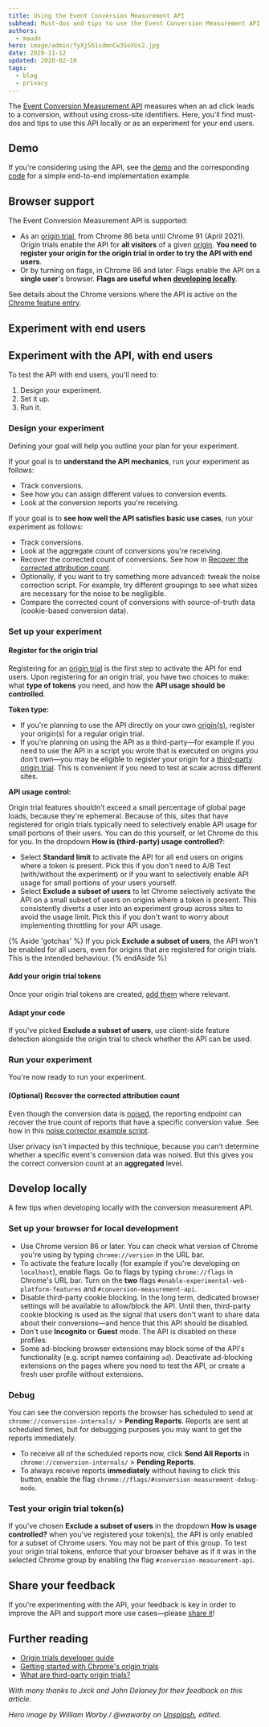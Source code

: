 ```yaml
---
title: Using the Event Conversion Measurement API
subhead: Must-dos and tips to use the Event Conversion Measurement API.
authors:
  - maudn
hero: image/admin/fyXjSb1sdmnCw3SoXUs2.jpg
date: 2020-11-12
updated: 2020-02-10
tags:
  - blog
  - privacy
---
```


The [Event Conversion Measurement API](/conversion-measurement) measures when an ad click leads to a
conversion, without using cross-site identifiers. Here, you'll find must-dos and tips to use this
API locally or as an experiment for your end users.

## Demo

If you're considering using the API, see the
[demo](https://goo.gle/demo-event-level-conversion-measurement-api) and the corresponding
[code](https://github.com/GoogleChromeLabs/trust-safety-demo/tree/main/conversion-measurement) for a
simple end-to-end implementation example.

## Browser support

The Event Conversion Measurement API is supported:

- As an [origin trial](/origin-trials/), from Chrome 86 beta until Chrome 91 (April 2021). Origin
  trials enable the API for **all visitors** of a given [origin](/same-site-same-origin/#origin).
  **You need to register your origin for the origin trial in order to try the API with end users**.
- Or by turning on flags, in Chrome 86 and later. Flags enable the API on a **single user**'s browser.
  **Flags are useful when [developing locally](#develop-locally)**.

See details about the Chrome versions where the API is active on the [Chrome feature
entry](https://chromestatus.com/feature/6412002824028160).

## Experiment with end users

## Experiment with the API, with end users

To test the API with end users, you'll need to:

1. Design your experiment.
2. Set it up.
3. Run it.

### Design your experiment

Defining your goal will help you outline your plan for your experiment.

If your goal is to **understand the API mechanics**, run your experiment as follows:

- Track conversions.
- See how you can assign different values to conversion events.
- Look at the conversion reports you're receiving.

If your goal is to **see how well the API satisfies basic use cases**, run your experiment as
follows:

- Track conversions.
- Look at the aggregate count of conversions you're receiving.
- Recover the corrected count of conversions. See how in [Recover the corrected attribution
  count](<#(optional)-recover-the-corrected-attribution-count>).
- Optionally, if you want to try something more advanced: tweak the noise correction script. For
  example, try different groupings to see what sizes are necessary for the noise to be negligible.
- Compare the corrected count of conversions with source-of-truth data (cookie-based conversion
  data).

### Set up your experiment

#### Register for the origin trial

Registering for an [origin trial](/origin-trials/) is the first step to activate the API for end
users. Upon registering for an origin trial, you have two choices to make: what **type of tokens** you
need, and how the **API usage should be controlled**.

**Token type:**

- If you're planning to use the API directly on your own
  [origin(s)](/same-site-same-origin/#origin), register your origin(s) for a regular origin trial.
- If you're planning on using the API as a third-party—for example if you need to use the API in a
  script you wrote that is executed on origins you don't own—you may be eligible to register your
  origin for a [third-party origin trial](/third-party-origin-trials). This is convenient if you
  need to test at scale across different sites.

**API usage control:**

Origin trial features shouldn't exceed a small percentage of global page loads, because they're
ephemeral. Because of this, sites that have registered for origin trials typically need to
selectively enable API usage for small portions of their users. You can do this yourself, or let
Chrome do this for you. In the dropdown **How is (third-party) usage controlled?**:

- Select **Standard limit** to activate the API for all end users on origins where a token is
  present. Pick this if you don't need to A/B Test (with/without the experiment) or if you want
  to selectively enable API usage for small portions of your users yourself.
- Select **Exclude a subset of users** to let Chrome selectively activate the API on a small subset
  of users on origins where a token is
  present. This consistently diverts a user into an experiment group across sites to avoid the
  usage limit. Pick this if you don't want to worry about implementing throttling for your API
  usage.

{% Aside 'gotchas' %}
If you pick **Exclude a subset of users**, the API won't be enabled for all users, even for origins
that are registered for origin trials. This is the intended behaviour.
{% endAside %}

#### Add your origin trial tokens

Once your origin trial tokens are created, [add them](https://github.com/GoogleChrome/OriginTrials/blob/gh-pages/developer-guide.md#how-do-i-enable-an-experimental-feature-on-my-origin) where relevant.

#### Adapt your code

If you've picked **Exclude a subset of users**, use client-side feature detection alongside the
origin trial to check whether the API can be used.

### Run your experiment

You're now ready to run your experiment.

#### (Optional) Recover the corrected attribution count

Even though the conversion data is [noised](/conversion-measurement/#noising-of-attribution-trigger-data),
the reporting endpoint can recover the true count of reports that have a specific conversion value.
See how in this [noise corrector example
script](https://github.com/WICG/conversion-measurement-api/blob/master/noise_corrector.py).

User privacy isn't impacted by this technique, because you can't determine whether a specific
event's conversion data was noised. But this gives you the correct conversion count at an
**aggregated** level.

## Develop locally

A few tips when developing locally with the conversion measurement API.

### Set up your browser for local development

- Use Chrome version 86 or later. You can check what version of Chrome you're using by typing
  `chrome://version` in the URL bar.
- To activate the feature locally (for example if you're developing on `localhost`), enable
  flags. Go to flags by typing `chrome://flags` in Chrome's URL bar. Turn on the **two** flags
  `#enable-experimental-web-platform-features` and `#conversion-measurement-api`.
- Disable third-party cookie blocking. In the long term, dedicated browser settings will be
  available to allow/block the API. Until then, third-party cookie blocking is used as the signal
  that users don't want to share data about their conversions—and hence that this API should be
  disabled.
- Don't use **Incognito** or **Guest** mode. The API is disabled on these profiles.
- Some ad-blocking browser extensions may block some of the API's functionality (e.g. script names
  containing `ad`). Deactivate ad-blocking extensions on the pages where you need to test the API,
  or create a fresh user profile without extensions.

### Debug

You can see the conversion reports the browser has scheduled to send at
`chrome://conversion-internals/` > **Pending Reports**. Reports are sent at scheduled times, but for
debugging purposes you may want to get the reports immediately.

- To receive all of the scheduled reports now, click **Send All Reports** in
  `chrome://conversion-internals/` > **Pending Reports**.
- To always receive reports **immediately** without having to click this button, enable the flag
  `chrome://flags/#conversion-measurement-debug-mode`.

### Test your origin trial token(s)

If you've chosen **Exclude a subset of users** in the dropdown **How is usage controlled?** when
you've registered your token(s), the API is only enabled for a subset of Chrome users. You may not
be part of this group. To test your origin trial tokens, enforce that your browser behave as if it
was in the selected Chrome group by enabling the flag `#conversion-measurement-api`.

## Share your feedback

If you're experimenting with the API, your feedback is key in order to improve the API and support
more use cases—please [share it](/conversion-measurement/#share-your-feedback)!

## Further reading

- [Origin trials developer guide](https://web.dev/third-party-origin-trials/)
- [Getting started with Chrome's origin trials](https://web.dev/origin-trials/)
- [What are third-party origin
  trials?](https://github.com/GoogleChrome/OriginTrials/blob/gh-pages/developer-guide.md)

_With many thanks to Jxck and John Delaney for their feedback on this article._

_Hero image by William Warby / @wawarby on [Unsplash](https://unsplash.com/photos/WahfNoqbYnM),
edited._
